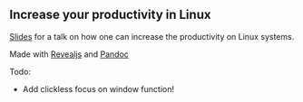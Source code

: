 ## Increase your productivity in Linux

[Slides](https://allaman.github.io/productivity/index.html) for a talk on how one can increase the productivity on Linux systems.

Made with [Revealjs](https://knowledge.rootknecht.net/revealjs) and [Pandoc](https://pandoc.org/)


Todo:

- Add clickless focus on window function!
